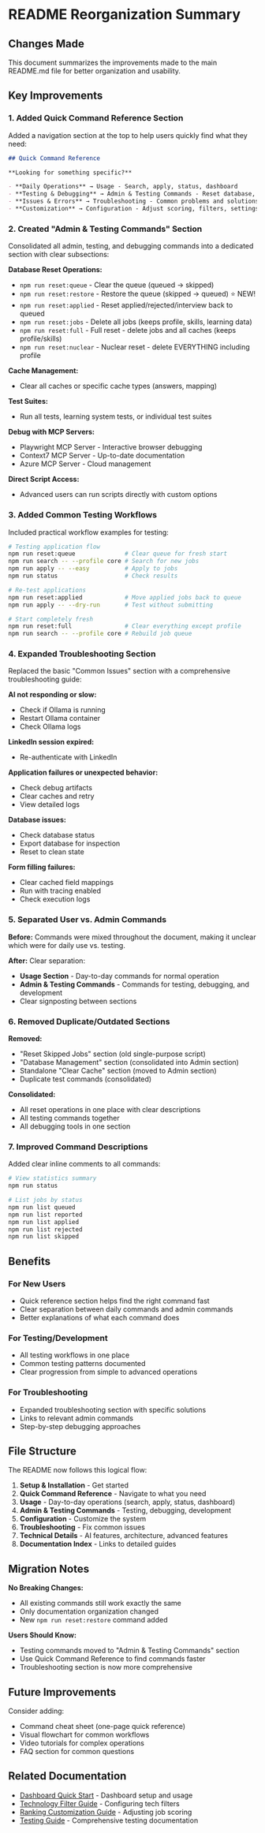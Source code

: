 # README Reorganization Summary

## Changes Made

This document summarizes the improvements made to the main README.md file for better organization and usability.

## Key Improvements

### 1. Added Quick Command Reference Section

Added a navigation section at the top to help users quickly find what they need:

```markdown
## Quick Command Reference

**Looking for something specific?**

- **Daily Operations** → Usage - Search, apply, status, dashboard
- **Testing & Debugging** → Admin & Testing Commands - Reset database, clear cache, run tests
- **Issues & Errors** → Troubleshooting - Common problems and solutions
- **Customization** → Configuration - Adjust scoring, filters, settings
```

### 2. Created "Admin & Testing Commands" Section

Consolidated all admin, testing, and debugging commands into a dedicated section with clear subsections:

**Database Reset Operations:**
- `npm run reset:queue` - Clear the queue (queued → skipped)
- `npm run reset:restore` - Restore the queue (skipped → queued) ⭐ NEW!
- `npm run reset:applied` - Reset applied/rejected/interview back to queued
- `npm run reset:jobs` - Delete all jobs (keeps profile, skills, learning data)
- `npm run reset:full` - Full reset - delete jobs and all caches (keeps profile/skills)
- `npm run reset:nuclear` - Nuclear reset - delete EVERYTHING including profile

**Cache Management:**
- Clear all caches or specific cache types (answers, mapping)

**Test Suites:**
- Run all tests, learning system tests, or individual test suites

**Debug with MCP Servers:**
- Playwright MCP Server - Interactive browser debugging
- Context7 MCP Server - Up-to-date documentation
- Azure MCP Server - Cloud management

**Direct Script Access:**
- Advanced users can run scripts directly with custom options

### 3. Added Common Testing Workflows

Included practical workflow examples for testing:

```bash
# Testing application flow
npm run reset:queue              # Clear queue for fresh start
npm run search -- --profile core # Search for new jobs
npm run apply -- --easy          # Apply to jobs
npm run status                   # Check results

# Re-test applications
npm run reset:applied            # Move applied jobs back to queue
npm run apply -- --dry-run       # Test without submitting

# Start completely fresh
npm run reset:full               # Clear everything except profile
npm run search -- --profile core # Rebuild job queue
```

### 4. Expanded Troubleshooting Section

Replaced the basic "Common Issues" section with a comprehensive troubleshooting guide:

**AI not responding or slow:**
- Check if Ollama is running
- Restart Ollama container
- Check Ollama logs

**LinkedIn session expired:**
- Re-authenticate with LinkedIn

**Application failures or unexpected behavior:**
- Check debug artifacts
- Clear caches and retry
- View detailed logs

**Database issues:**
- Check database status
- Export database for inspection
- Reset to clean state

**Form filling failures:**
- Clear cached field mappings
- Run with tracing enabled
- Check execution logs

### 5. Separated User vs. Admin Commands

**Before:** Commands were mixed throughout the document, making it unclear which were for daily use vs. testing.

**After:** Clear separation:
- **Usage Section** - Day-to-day commands for normal operation
- **Admin & Testing Commands** - Commands for testing, debugging, and development
- Clear signposting between sections

### 6. Removed Duplicate/Outdated Sections

**Removed:**
- "Reset Skipped Jobs" section (old single-purpose script)
- "Database Management" section (consolidated into Admin section)
- Standalone "Clear Cache" section (moved to Admin section)
- Duplicate test commands (consolidated)

**Consolidated:**
- All reset operations in one place with clear descriptions
- All testing commands together
- All debugging tools in one section

### 7. Improved Command Descriptions

Added clear inline comments to all commands:

```bash
# View statistics summary
npm run status

# List jobs by status
npm run list queued
npm run list reported
npm run list applied
npm run list rejected
npm run list skipped
```

## Benefits

### For New Users
- Quick reference section helps find the right command fast
- Clear separation between daily commands and admin commands
- Better explanations of what each command does

### For Testing/Development
- All testing workflows in one place
- Common testing patterns documented
- Clear progression from simple to advanced operations

### For Troubleshooting
- Expanded troubleshooting section with specific solutions
- Links to relevant admin commands
- Step-by-step debugging approaches

## File Structure

The README now follows this logical flow:

1. **Setup & Installation** - Get started
2. **Quick Command Reference** - Navigate to what you need
3. **Usage** - Day-to-day operations (search, apply, status, dashboard)
4. **Admin & Testing Commands** - Testing, debugging, development
5. **Configuration** - Customize the system
6. **Troubleshooting** - Fix common issues
7. **Technical Details** - AI features, architecture, advanced features
8. **Documentation Index** - Links to detailed guides

## Migration Notes

**No Breaking Changes:**
- All existing commands still work exactly the same
- Only documentation organization changed
- New `npm run reset:restore` command added

**Users Should Know:**
- Testing commands moved to "Admin & Testing Commands" section
- Use Quick Command Reference to find commands faster
- Troubleshooting section is now more comprehensive

## Future Improvements

Consider adding:
- Command cheat sheet (one-page quick reference)
- Visual flowchart for common workflows
- Video tutorials for complex operations
- FAQ section for common questions

## Related Documentation

- [Dashboard Quick Start](DASHBOARD_QUICKSTART.md) - Dashboard setup and usage
- [Technology Filter Guide](TECH_FILTER_GUIDE.md) - Configuring tech filters
- [Ranking Customization Guide](RANKING_CUSTOMIZATION_GUIDE.md) - Adjusting job scoring
- [Testing Guide](TESTING_GUIDE.md) - Comprehensive testing documentation

